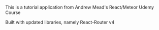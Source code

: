 This is a tutorial application from Andrew Mead's React/Meteor Udemy Course

Built with updated libraries, namely React-Router v4